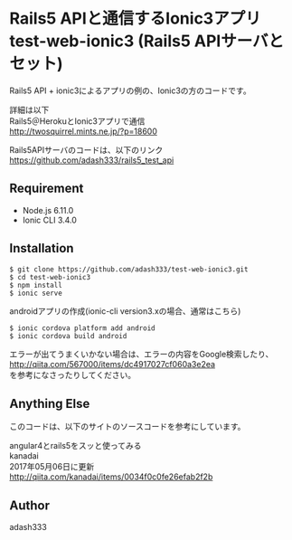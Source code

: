 # Rails5 APIと通信するIonic3アプリtest-web-ionic3 (Rails5 APIサーバとセット)

Rails5 API + ionic3によるアプリの例の、Ionic3の方のコードです。

詳細は以下  
Rails5＠HerokuとIonic3アプリで通信  
http://twosquirrel.mints.ne.jp/?p=18600

Rails5APIサーバのコードは、以下のリンク  
https://github.com/adash333/rails5_test_api

## Requirement

- Node.js 6.11.0
- Ionic CLI 3.4.0

## Installation

    $ git clone https://github.com/adash333/test-web-ionic3.git
    $ cd test-web-ionic3
    $ npm install
    $ ionic serve

androidアプリの作成(ionic-cli version3.xの場合、通常はこちら)

    $ ionic cordova platform add android
    $ ionic cordova build android

エラーが出てうまくいかない場合は、エラーの内容をGoogle検索したり、  
http://qiita.com/567000/items/dc4917027cf060a3e2ea  
を参考になさったりしてください。  

## Anything Else

このコードは、以下のサイトのソースコードを参考にしています。

angular4とrails5をスッと使ってみる  
kanadai  
2017年05月06日に更新  
http://qiita.com/kanadai/items/0034f0c0fe26efab2f2b

## Author

adash333
